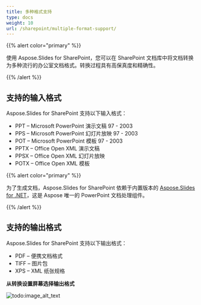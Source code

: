 ```yaml
---
title: 多种格式支持
type: docs
weight: 10
url: /sharepoint/multiple-format-support/
---
```


{{% alert color="primary" %}} 

使用 Aspose.Slides for SharePoint，您可以在 SharePoint 文档库中将文档转换为多种流行的办公室文档格式。转换过程具有高保真度和精确性。 

{{% /alert %}} 
## **支持的输入格式**
Aspose.Slides for SharePoint 支持以下输入格式：

- PPT – Microsoft PowerPoint 演示文稿 97 - 2003
- PPS – Microsoft PowerPoint 幻灯片放映 97 - 2003
- POT – Microsoft PowerPoint 模板 97 - 2003
- PPTX – Office Open XML 演示文稿
- PPSX – Office Open XML 幻灯片放映
- POTX – Office Open XML 模板

{{% alert color="primary" %}} 

为了生成文档，Aspose.Slides for SharePoint 依赖于内置版本的 [Aspose.Slides for .NET](http://www.aspose.com/categories/.net-components/aspose.slides-for-.net/default.aspx)，这是 Aspose 唯一的 PowerPoint 文档处理组件。

{{% /alert %}}
## **支持的输出格式**
Aspose.Slides for SharePoint 支持以下输出格式：

- PDF – 便携文档格式
- TIFF – 图片包
- XPS – XML 纸张规格

**从转换设置屏幕选择输出格式** 

![todo:image_alt_text](multiple-format-support_1.png)